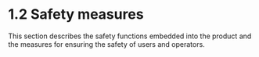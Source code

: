 ﻿# 1.2 Safety measures

This section describes the safety functions embedded into the product and the measures for ensuring the safety of users and operators.
